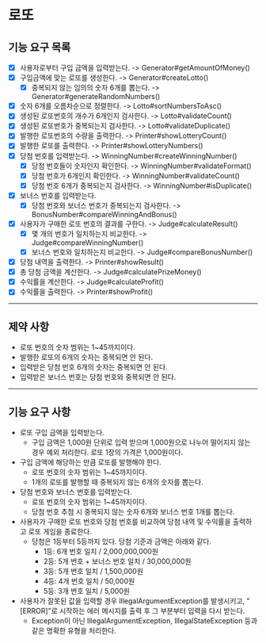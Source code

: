 # 로또

## 기능 요구 목록
- [x] 사용자로부터 구입 금액을 입력받는다. -> Generator#getAmountOfMoney()
- [x] 구입금액에 맞는 로또를 생성한다. -> Generator#createLotto()
  - [x] 중복되지 않는 임의의 숫자 6개를 뽑는다. -> Generator#generateRandomNumbers()
- [x] 숫자 6개를 오름차순으로 정렬한다. -> Lotto#sortNumbersToAsc()
- [x] 생성된 로또번호의 개수가 6개인지 검사한다. -> Lotto#validateCount()
- [x] 생성된 로또번호가 중복되는지 검사한다. -> Lotto#validateDuplicate()
- [x] 발행한 로또번호의 수량을 출력한다. -> Printer#showLotteryCount()
- [x] 발행한 로또를 출력한다. -> Printer#showLotteryNumbers()
- [x] 당첨 번호를 입력받는다. -> WinningNumber#createWinningNumber()
  - [x] 당첨 번호들이 숫자인지 확인한다. -> WinningNumber#validateFormat()
  - [x] 당첨 번호가 6개인지 확인한다. -> WinningNumber#validateCount()
  - [x] 당첨 번호 6개가 중복되는지 검사한다. -> WinningNumber#isDuplicate()
- [x] 보너스 번호를 입력받는다.
  - [x] 당첨 번호와 보너스 번호가 중복되는지 검사한다. -> BonusNumber#compareWinningAndBonus()
- [x] 사용자가 구매한 로또 번호의 결과를 구한다. -> Judge#calculateResult()
  - [x] 몇 개의 번호가 일치하는지 비교한다. -> Judge#compareWinningNumber()
  - [x] 보너스 번호와 일치하는지 비교한다. -> Judge#compareBonusNumber()
- [x] 당첨 내역을 출력한다. -> Printer#showResult()
- [x] 총 당첨 금액을 계산한다. -> Judge#calculatePrizeMoney()
- [x] 수익률을 계산한다. -> Judge#calculateProfit()
- [x] 수익률을 출력한다. -> Printer#showProfit()

<hr/>

## 제약 사항   
- 로또 번호의 숫자 범위는 1~45까지이다.
- 발행한 로또의 6개의 숫자는 중복되면 안 된다.
- 입력받은 당첨 번호 6개의 숫자는 중복되면 안 된다.
- 입력받은 보너스 번호는 당첨 번호와 중복되면 안 된다.

<hr/>

## 기능 요구 사항
- 로또 구입 금액을 입력받는다.
  - 구입 금액은 1,000원 단위로 입력 받으며 1,000원으로 나누어 떨어지지 않는 경우 예외 처리한다.
  로또 1장의 가격은 1,000원이다.
- 구입 금액에 해당하는 만큼 로또를 발행해야 한다.
  - 로또 번호의 숫자 범위는 1~45까지이다.
  - 1개의 로또를 발행할 때 중복되지 않는 6개의 숫자를 뽑는다.
- 당첨 번호와 보너스 번호를 입력받는다.
  - 로또 번호의 숫자 범위는 1~45까지이다.
  - 당첨 번호 추첨 시 중복되지 않는 숫자 6개와 보너스 번호 1개를 뽑는다.
- 사용자가 구매한 로또 번호와 당첨 번호를 비교하여 당첨 내역 및 수익률을 출력하고 로또 게임을 종료한다.
  - 당첨은 1등부터 5등까지 있다. 당첨 기준과 금액은 아래와 같다.
    - 1등: 6개 번호 일치 / 2,000,000,000원
    - 2등: 5개 번호 + 보너스 번호 일치 / 30,000,000원
    - 3등: 5개 번호 일치 / 1,500,000원
    - 4등: 4개 번호 일치 / 50,000원
    - 5등: 3개 번호 일치 / 5,000원
- 사용자가 잘못된 값을 입력할 경우 IllegalArgumentException를 발생시키고, "[ERROR]"로 시작하는 에러 메시지를 출력 후 그 부분부터 입력을 다시 받는다.
  - Exception이 아닌 IllegalArgumentException, IllegalStateException 등과 같은 명확한 유형을 처리한다.